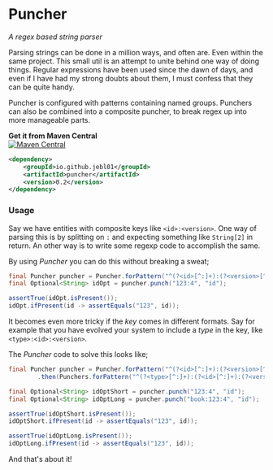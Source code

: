 # Puncher
*A regex based string parser*

Parsing strings can be done in a million ways, and often are. Even within the same project.
This small util is an attempt to unite behind one way of doing things.
Regular expressions have been used since the dawn of days, and even if I have had my strong doubts about them, I must confess that they can be quite handy.

Puncher is configured with patterns containing named groups. Punchers can also be combined into a composite puncher, to break regex up into more manageable parts.

**Get it from Maven Central**<br>
[![Maven Central](https://img.shields.io/maven-central/v/io.github.jebl01/puncher.svg?label=Maven%20Central)](https://search.maven.org/search?q=g:io.github.jebl01%20AND%20a:puncher)

```xml
<dependency>
    <groupId>io.github.jebl01</groupId>
    <artifactId>puncher</artifactId>
    <version>0.2</version>
</dependency>
```

### Usage
Say we have entities with composite keys like `<id>:<version>`. One way of parsing this is by splitting on `:` and expecting something like `String[2]` in return.
An other way is to write some regexp code to accomplish the same.

By using *Puncher* you can do this without breaking a sweat;

```java
final Puncher puncher = Puncher.forPattern("^(?<id>[^:]+):(?<version>[^:]+)$");
final Optional<String> idOpt = puncher.punch("123:4", "id");

assertTrue(idOpt.isPresent());
idOpt.ifPresent(id -> assertEquals("123", id));
```

It becomes even more tricky if the *key* comes in different formats. Say for example that you have evolved your system to include a *type* in the key, like `<type>:<id>:<version>`.

The *Puncher* code to solve this looks like;

```java
final Puncher puncher = Puncher.forPattern("^(?<id>[^:]+):(?<version>[^:]+)$")
        .then(Punchers.forPattern("^(?<type>[^:]+):(?<id>[^:]+):(?<version>[^:]+)$"));

final Optional<String> idOptShort = puncher.punch("123:4", "id");
final Optional<String> idOptLong = puncher.punch("book:123:4", "id");

assertTrue(idOptShort.isPresent());
idOptShort.ifPresent(id -> assertEquals("123", id));

assertTrue(idOptLong.isPresent());
idOptLong.ifPresent(id -> assertEquals("123", id));
```

And that's about it!
